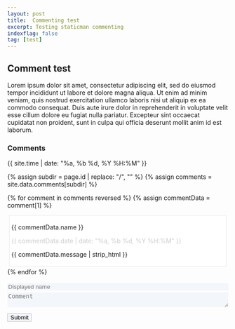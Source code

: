 ```yaml
---
layout: post
title:  Commenting test
excerpt: Testing staticman commenting
indexflag: false
tag: [test]
---
```


## Comment test


Lorem ipsum dolor sit amet, consectetur adipiscing elit, sed do eiusmod tempor incididunt ut labore et dolore magna aliqua. Ut enim ad minim veniam, quis nostrud exercitation ullamco laboris nisi ut aliquip ex ea commodo consequat. Duis aute irure dolor in reprehenderit in voluptate velit esse cillum dolore eu fugiat nulla pariatur. Excepteur sint occaecat cupidatat non proident, sunt in culpa qui officia deserunt mollit anim id est laborum.


<style>

.form-container {
  display:block;
  position:relative;
  height:auto;
  margin-bottom:4px;
  padding:0px;
  width: 100%

}

.first-name {
  display:none;
  background:#f3f6fa;
}

.last-name {
  position:relative;
  top:0px;
  left:0px;
  width:100%;
  z-index:1;
  background:#f3f6fa;
  border:0px;
}

.nick {
  position:absolute;
  left:0px;
  top:0px;
  width:100%;
  z-index:10;
  background:#f3f6fa;
  border:0px;
}

input[type=text]:focus {
  outline: none;
}

::placeholder { /* Chrome, Firefox, Opera, Safari 10.1+ */
  color: #A04A4A4;
  opacity: 1; /* Firefox */ }
:-ms-input-placeholder { /* Internet Explorer 10-11 */
  color: #A04A4A4; }
::-ms-input-placeholder { /* Microsoft Edge */
  color: #A04A4A4; }

.comment-area {
  display:block;
  width:100%;
  height:auto;
  background:#f3f6fa;
  border:0px;
}

.comment-area:focus {
  outline: none;
}


.submit-button {
	display: block;
    position: relative;
    background-color: #f3f6fa; 
	color: black; 
	border: 1px solid #c0c0c0; 
	//border-radius: 5px; 
	margin-top: 4px;

}

.submit-button:hover {
	background-color: #F9FFFA; 
}

.submit-button:focus {
  outline: none;
}


.comment-list {
border: 1px solid #e7e7e7;
background-color: #fff;
padding: 20px;
margin-bottom: 15px;

list-style-type: none;
  margin: 4px;
  padding: 4px;

}


</style>

### Comments

{{ site.time | date: "%a, %b %d, %Y  %H:%M" }}

{% assign subdir = page.id | replace: "/", ""  %}
{% assign comments = site.data.comments[subdir] %}

{% for comment in comments reversed %}
{% assign commentData = comment[1] %}
<li class = "comment-list">
<p style="color:#222222;">{{ commentData.name }}</p>
<p style="color:#CCCCCC;">{{ commentData.date | date: "%a, %b %d, %Y  %H:%M" }}</p>
<p>{{ commentData.message | strip_html }}</p>

</li>
{% endfor %}



<form id="comment-form" action="https://dev.staticman.net/v3/entry/github/ex-punctis/ex-punctis.github.io/master/comments" method="post">

<input name="options[redirect]" type="hidden" value="{{ site.url }}{{page.url}}">
<input name="options[postId]" type="hidden" value="{{ page.id | replace: "/", "" }}">
<input name="options[slug]" type="hidden" value="{{ page.slug }}"><br>

<div class="form-container">
    <input class = "first-name" name="fields[first_name]" autocomplete="off" type="text" maxlength="40">
    <input class = "last-name" name="fields[last_name]" placeholder="Last name" autocomplete="off" type="text" maxlength="40">
    <input class = "nick" name="fields[name]"  placeholder="Displayed name" autocomplete="off" type="text" maxlength="40">
</div>

<textarea id="comment-textarea" class="comment-area" rows="2" name="fields[message]" placeholder="Comment" maxlength="1000"></textarea>
<button class="submit-button" onclick="submitForm();">Submit</button>
</form>



<script>

var textarea = document.getElementById("comment-textarea");
//var limit = 80; //height limit

textarea.addEventListener('keydown', expand);
             
function expand(){
    var el = this;
    setTimeout(function() {
        el.style.cssText = 'height:auto; padding:0';
        // for box-sizing other than "content-box" use:
        // el.style.cssText = '-moz-box-sizing:content-box';
        el.style.cssText = 'height:' + el.scrollHeight + 'px';
    },0);
}

function submitForm(){
    document.getElementById("comment-form").submit();

// add your comment will be withing several minutes

}
</script>